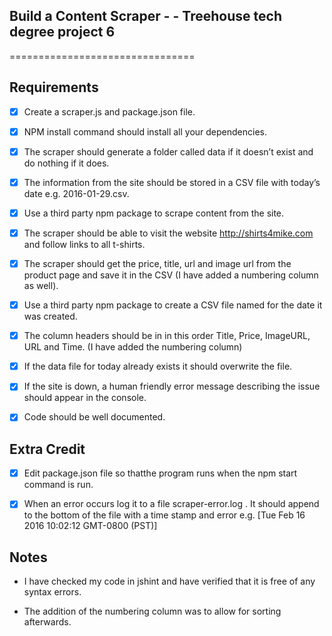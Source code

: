 ## Build a Content Scraper - - Treehouse tech degree project 6
================================

## Requirements

- [X] Create a scraper.js and package.json file.

- [X] NPM install command should install all your dependencies.

- [X] The scraper should generate a folder called data if it doesn’t exist and do nothing if it does.

- [X] The information from the site should be stored in a CSV file with today’s date e.g. 2016-01-29.csv.

- [X] Use a third party npm package to scrape content from the site.

- [X] The scraper should be able to visit the website http://shirts4mike.com and follow links to all t-shirts.

- [X] The scraper should get the price, title, url and image url from the product page and save it in the CSV (I have added a numbering column as well).

- [X] Use a third party npm package to create a CSV file named for the date it was created.

- [X] The column headers should be in in this order Title, Price, ImageURL, URL and Time. (I have added the numbering column)

- [X] If the data file for today already exists it should overwrite the file.

- [X] If the site is down, a human friendly error message describing the issue should appear in the console.

- [X] Code should be well documented.


## Extra Credit

- [X] Edit package.json file so thatthe program runs when the npm start command is run.

- [X] When an error occurs log it to a file scraper-error.log . It should append to the bottom of the file with a time stamp and error e.g. [Tue Feb 16 2016 10:02:12 GMT-0800 (PST)] <error message>

## Notes

 - I have checked my code in jshint and have verified that it is free of any syntax errors.

 - The addition of the numbering column was to allow for sorting afterwards.
